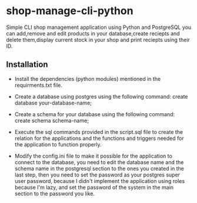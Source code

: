 # shop-manage-cli-python
Simple CLI shop management application using Python and PostgreSQL
you can add,remove and edit products in your database,create reciepts and delete them,display current stock in your shop and print reciepts using their ID.
## Installation
* Install the dependencies (python modules) mentioned in the requirments.txt file.

* Create a database using postgres using the following command:
    create database your-database-name;
* Create a schema for your database using the following command:
    create schema schema-name;
* Execute the sql commands provided in the script.sql file to create the relation for the applications and the functions and triggers needed for the application to function properly.

* Modify the config.ini file to make it possible for the application to connect to the database, you need to edit the database name and the schema name  in the postgresql section to the ones you created in the last step, then you need to set the password as your postgres super user password, because I didn't implement the application using roles because I'm lazy, and set the password of the system in the main section to the password you like.

